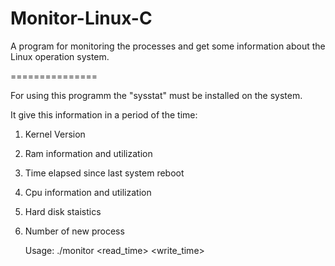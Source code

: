 Monitor-Linux-C
===============

A program for monitoring the processes and get some information about the Linux operation system.

===============

For using this programm the "sysstat" must be installed on the system.

It give this information in a period of the time:

1. Kernel Version
2. Ram information and utilization
3. Time elapsed since last system reboot
4. Cpu information and utilization
5. Hard disk staistics
6. Number of new process

    Usage: ./monitor <read_time> <write_time>
